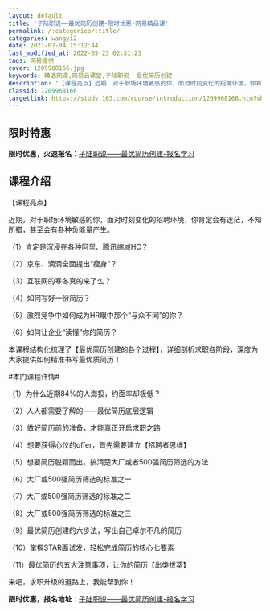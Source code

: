 ```yaml
---
layout: default
title: '子陆职说——最优简历创建-限时优惠-网易精品课'
permalink: /:categories/:title/
categories: wangyi2
date: 2021-07-04 15:12:44
last_modified_at: 2022-05-23 02:31:23
tags: 网易提供
cover: 1209968166.jpg
keywords: 精选网课,网易云课堂,子陆职说——最优简历创建
description: '【课程亮点】近期，对于职场环境敏感的你，面对时刻变化的招聘环境，你肯定会有迷茫，不知所措，甚至会有各种负能量产生。（1）'
classid: 1209968166
targetlink: https://study.163.com/course/introduction/1209968166.htm?share=1&shareId=1025206652&utm_campaign=share&utm_medium=iphoneShare&utm_source=&utm_u=1025206652
---
```


## 限时特惠

**限时优惠，火速报名**：[子陆职说——最优简历创建-报名学习](https://study.163.com/course/introduction/1209968166.htm?share=1&shareId=1025206652&utm_campaign=share&utm_medium=iphoneShare&utm_source=&utm_u=1025206652)

## 课程介绍

【课程亮点】

近期，对于职场环境敏感的你，面对时刻变化的招聘环境，你肯定会有迷茫，不知所措，甚至会有各种负能量产生。

（1）肯定是沉浸在各种阿里、腾讯缩减HC？

（2）京东、滴滴全面提出“瘦身”？

（3）互联网的寒冬真的来了么？

（4）如何写好一份简历？

（5）激烈竞争中如何成为HR眼中那个“与众不同”的你？

（6）如何让企业“读懂”你的简历？

本课程结构化梳理了【最优简历创建的各个过程】，详细剖析求职各阶段，深度为大家提供如何精准书写最优质简历！

#本门课程详情#

（1）为什么近期84%的人海投，约面率却极低？

（2）人人都需要了解的——最优简历底层逻辑

（3）做好简历前的准备，才能真正开启求职之路

（4）想要获得心仪的offer，首先需要建立【招聘者思维】

（5）想要简历脱颖而出，搞清楚大厂或者500强简历筛选的方法

（6）大厂或500强简历筛选的标准之一

（7）大厂或500强简历筛选的标准之二

（8）大厂或500强简历筛选的标准之三

（9）最优简历创建的六步法，写出自己卓尔不凡的简历

（10）掌握STAR面试发，轻松完成简历的核心七要素

（11）最优简历的五大注意事项，让你的简历【出类拔萃】

来吧，求职升级的道路上，我能帮到你！

**限时优惠，报名地址**：[子陆职说——最优简历创建-报名学习](https://study.163.com/course/introduction/1209968166.htm?share=1&shareId=1025206652&utm_campaign=share&utm_medium=iphoneShare&utm_source=&utm_u=1025206652)

